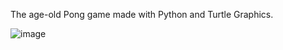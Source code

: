 The age-old Pong game made with Python and Turtle Graphics.

![image](https://github.com/RLMP44/pongGame/assets/109778611/b0480e94-2d4a-4183-851d-5f46cf3a36e1)
